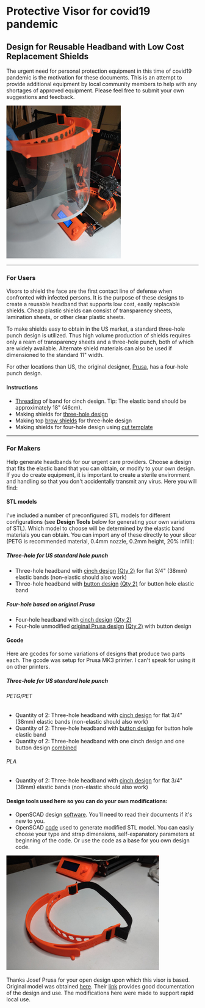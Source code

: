 # Protective Visor for covid19 pandemic

## Design for Reusable Headband with Low Cost Replacement Shields

The urgent need for personal protection equipment in this time of covid19 pandemic is the motivation for these documents.  This is an attempt to provide additional equipment by local community members to help with any shortages of approved equipment.  Please feel free to submit your own suggestions and feedback.

![Assembled visor](IMG_20200325_170538_small.jpg)

---
### For Users

Visors to shield the face are the first contact line of defense when confronted with infected persons.  It is the purpose of these designs to create a reusable headband that supports low cost, easily replacable shields.  Cheap plastic shields can consist of transparency sheets, lamination sheets, or other clear plastic sheets.

To make shields easy to obtain in the US market, a standard three-hole punch design is utilized.  Thus high volume production of shields requires only a ream of transparency sheets and a three-hole punch, both of which are widely available.  Alternate shield materials can also be used if dimensioned to the standard 11" width.

For other locations than US, the original designer, [Prusa](https://www.prusaprinters.org/prints/25857-prusa-protective-face-shield-rc1), has a four-hole punch design.

#### Instructions

- [Threading](LoopThread/ThreadInstructions.md) of band for cinch design.  Tip:  The elastic band should be approximately 18" (46cm).
- Making shields for [three-hole design](3HoleShieldInstructions.md)
- Making top [brow shields](BrowShieldInstructions.md) for three-hole design
- Making shields for four-hole design using [cut template](PrusaFaceShieldHolesRC2.pdf)
---

### For Makers

Help generate headbands for our urgent care providers. Choose a design that fits the elastic band that you can obtain, or modify to your own design.  If you do create equipment, it is important to create a sterile environment and handling so that you don't accidentally transmit any virus.  Here you will find:

#### STL models
I've included a number of preconfigured STL models for different configurations (see **Design Tools** below for generating your own variations of STL).  Which model to choose will be determined by the elastic band materials you can obtain.  You can import any of these directly to your slicer (PETG is recommended material, 0.4mm nozzle, 0.2mm height, 20% infill):

##### Three-hole for US standard hole punch
- Three-hole headband with [cinch design](stl/covid19_headband_3hole_cinch.stl) [(Qty 2)](stl/covid19_headband_3hole_cinch_qty2.stl) for flat 3/4" (38mm) elastic bands (non-elastic should also work)
- Three-hole headband with [button design](stl/covid19_headband_3hole_button.stl) [(Qty 2)](stl/covid19_headband_3hole_button_qty2.stl) for button hole elastic band

##### Four-hole based on original Prusa
- Four-hole headband with [cinch design](stl/covid19_headband_rc2_cinch.stl) [(Qty 2)](stl/covid19_headband_rc2_cinch_qty2.stl)
- Four-hole unmodified [original Prusa design](covid19_headband_rc2_button.stl) [(Qty 2)](covid19_headband_rc2_button_qty2.stl) with button design

#### Gcode
Here are gcodes for some variations of designs that produce two parts each.  The gcode was setup for Prusa MK3 printer.  I can't speak for using it on other printers.

##### Three-hole for US standard hole punch
###### PETG/PET
- Quantity of 2: Three-hole headband with [cinch design](gcode/covid19_headband_3hole_cinch_qty2_PET_FAST.gcode) for flat 3/4" (38mm) elastic bands (non-elastic should also work)
- Quantity of 2: Three-hole headband with [button design](gcode/covid19_headband_3hole_button-qty2_PET_FAST.gcode) for button hole elastic band
- Quantity of 2: Three-hole headband with one cinch design and one button design [combined](gcode/covid19_headband_3hole_both_qty2_PET_FAST.gcode)
###### PLA
- Quantity of 2: Three-hole headband with [cinch design](gcode/covid19_headband_3hole_cinch_qty2_PLA_FAST.gcode) for flat 3/4" (38mm) elastic bands (non-elastic should also work)


#### Design tools used here so you can do your own modifications:

- OpenSCAD design [software](https://www.openscad.org/).  You'll need to read their documents if it's new to you.
- OpenSCAD [code](covid19_headband_mods.scad) used to generate modified STL model. You can easily choose your type and strap dimensions, self-expanatory parameters at beginning of the code.  Or use the code as a base for you own design code.

![Modified headband](IMG_20200323_084829_small.jpg)


Thanks Josef Prusa for your open design upon which this visor is based.  Original model was obtained [here](https://www.prusaprinters.org/prints/25857-prusa-protective-face-shield-rc1).  Their [link](https://www.prusaprinters.org/prints/25857-prusa-protective-face-shield-rc1) provides good documentation of the design and use.  The modifications here were made to support rapid local use.
